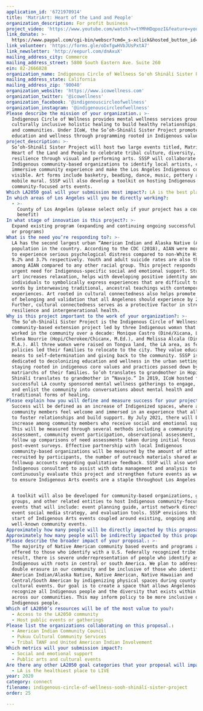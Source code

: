 ```yaml
---
application_id: '6721970914'
title: 'MatriArt: Heart of the Land and People'
organization_description: For profit business
project_video: 'https://www.youtube.com/watch?v=tYMhHDqpozI&feature=youtu.be'
link_donate: >-
  https://www.paypal.com/cgi-bin/webscr?cmd=_s-xclick&hosted_button_id=M94WPPBRKA8JU&source=url
link_volunteer: 'https://forms.gle/oDxfgwHVbJUsPxtA7'
link_newsletter: 'http://eepurl.com/dnAxuX'
mailing_address_city: Commerce
mailing_address_street: 5800 South Eastern Ave. Suite 260
ein: 82-2666828
organization_name: Indigenous Circle of Wellness So'oh Shinálí Sister Project
mailing_address_state: California
mailing_address_zip: '90040'
organization_website: 'https://www.icowellness.com'
organization_twitter: '@icowellness'
organization_facebook: '@indigenouscircleofwellness'
organization_instagram: '@indigenouscircleofwellness'
Please describe the mission of your organization.: >-
  Indigenous Circle of Wellness provides mental wellness services grounded in
  culturally inclusive holistic healing to build healthy relationships, families
  and communities. Under ICoW, the So’oh-Shinálí Sister Project promotes
  education and wellness through programming rooted in Indigenous values.
project_description: >-
  So’oh-Shinálí Sister Project will host two large events titled, MatriArt:
  Heart of the Land and People to celebrate tribal culture, diversity, and
  resilience through visual and performing arts. SSSP will collaborate with
  Indigenous community-based organizations to identify local artists, create an
  immersive community experience and make the Los Angeles Indigenous community
  visible. Art forms include basketry, beading, dance, music, pottery and a
  mobile mural. SSSP will also develop a toolkit on hosting Indigenous
  community-focused arts events.
Which LA2050 goal will your submission most impact?: LA is the best place to CONNECT
In which areas of Los Angeles will you be directly working?:
  - >-
    County of Los Angeles (please select only if your project has a countywide
    benefit)
In what stage of innovation is this project?: >-
  Expand existing program (expanding and continuing ongoing successful projects
  or programs)
What is the need you’re responding to?: >-
  LA has the second largest urban “American Indian and Alaska Native (AIAN)”
  population in the country. According to the CDC (2018), AIAN were more likely
  to experience serious psychological distress compared to non-White Hispanic,
  9.2% and 3.7% respectively. Youth and adult suicide rates are also the highest
  among AIAN compared to any other racial group. This project responds to the
  urgent need for Indigenous-specific social and emotional support. Studies show
  art increases relaxation, helps with developing positive identity and allows
  individuals to symbolically express experiences that are difficult to put into
  words by interweaving traditional, ancestral teachings with contemporary
  experiences. Art rooted in cultural connectedness also helps promote a sense
  of belonging and validation that all Angelenos should experience by 2050.
  Further, cultural connectedness serves as a protective factor in strengthening
  resilience and intergenerational health. 
Why is this project important to the work of your organization?: >-
  The So’oh-Shinálí Sister Project is the Indigenous Circle of Wellness’ (ICOW)
  community-based extension project led by three Indigenous womxn that have
  worked in the community over a decade: Monique Castro (Diné/Xicana, LMFT),
  Elena Nourrie (Hopi/Cherokee/Chicanx, M.Ed.), and Melissa Alcala (Diné/Xicana,
  M.A.). All three womxn were raised on Tongva land, the LA area, as federal
  policies led their families to relocate to the city. They value education as a
  means to self-determination and giving back to the community. SSSP is
  dedicated to decolonizing education and wellness in the urban setting by
  staying rooted in indigenous core values and practices passed down by the
  matriarchs of their families. So’oh translates to grandmother in Hopi and
  Shinálí translates to grandmother in “Navajo.” In 2019, ICoW hosted five
  successful LA county sponsored mental wellness gatherings to engage, empower,
  and enlist the community into conversations about mental health and
  traditional forms of healing.
Please explain how you will define and measure success for your project.: >
  Success will be defined as an increase of Indigenized spaces, where all
  community members feel welcome and immersed in an experience that allows them
  to foster relationships and build support. By July 2021, there will be a 40%
  increase among community members who receive social and emotional support.
  This will be measured through several methods including a community needs
  assessment, community event participation, observational assessment, and
  follow up comparisons of need assessments taken during initial focus groups to
  post-event surveys. Effective partnership with local Indigenous
  community-based organizations will be measured by the amount of attendees
  recruited by participants, the number of outreach materials shared and through
  followup accounts regarding qualitative feedback. SSSP will also work with an
  Indigenous consultant to assist with data management and analysis to
  continuously evaluate this project and strengthen future events as we strive
  to ensure Indigenous Arts events are a staple throughout Los Angeles county.


  A toolkit will also be developed for community-based organizations, grassroots
  groups, and other related entities to host Indigenous community-focused art
  events that will include: event planning guide, artist network directory,
  event social media strategy, and evaluation tools. SSSP envisions this as the
  start of Indigenous Arts events coupled around existing, ongoing and
  well-known community events.
Approximately how many people will be directly impacted by this proposal?: '600'
Approximately how many people will be indirectly impacted by this proposal?: '2400'
Please describe the broader impact of your proposal.: >-
  The majority of Native American community based events and programs are only
  offered to those who identify with a U.S. federally recognized tribe. As a
  result, there is severe underrepresentation of people who identify as
  Indigenous with roots in central or south America. We plan to address the
  double erasure in our community and be inclusive of those who identify as
  American Indian/Alaska Native, Native American, Native Hawaiian and
  Central/South American by indigenizing physical spaces during county-wide
  cultural events. Our goal is to create a space that allows Angelenos to
  recognize all Indigenous people and the diversity that exists within and
  across our communities. This may inform policy to be more inclusive of all
  Indigenous people.
Which of LA2050’s resources will be of the most value to you?:
  - Access to the LA2050 community
  - Host public events or gatherings
Please list the organizations collaborating on this proposal.:
  - American Indian Community Council
  - Pukuu Cultural Community Services
  - Tribal TANF and United American Indian Involvement
Which metrics will your submission impact?:
  - Social and emotional support
  - Public arts and cultural events
Are there any other LA2050 goal categories that your proposal will impact?:
  - LA is the healthiest place to LIVE
year: 2020
category: connect
filename: indigenous-circle-of-wellness-sooh-shinálí-sister-project
order: 25

---
```

